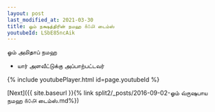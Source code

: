 ```yaml
---
layout: post
last_modified_at: 2021-03-30
title: ஓம் நக்ஷத்திரின் நமஹ ௧௦௮ டைம்ஸ்
youtubeId: LSbE85ncAik
---
```

 
 
 ஓம் அமிதாப் நமஹ  
 
 -  யார் அளவீட்டுக்கு அப்பாற்பட்டவர் 
 
  
 
  
 
 
 
 
 
 


{% include youtubePlayer.html id=page.youtubeId %}
 
[Next]({{ site.baseurl }}{% link  split2/_posts/2016-09-02-ஓம் வ்ருஷபாய நமஹ ௧௦௮ டைம்ஸ்.md%})
 
